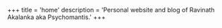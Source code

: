 +++
title = 'home'
description = 'Personal website and blog of Ravinath Akalanka aka Psychomantis.'
+++
